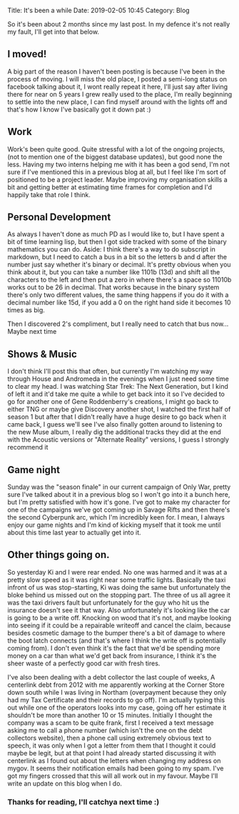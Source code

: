 Title: It's been a while
Date: 2019-02-05 10:45
Category: Blog

So it's been about 2 months since my last post. In my defence it's not really my fault, I'll get into that below.

## I moved!
A big part of the reason I haven't been posting is because I've been in the process of moving. I will miss the old place, I posted a semi-long status on facebook talking about it, I wont really repeat it here, I'll just say after living there for near on 5 years I grew really used to the place, I'm really beginning to settle into the new place, I can find myself around with the lights off and that's how I know I've basically got it down pat :)

## Work
Work's been quite good. Quite stressful with a lot of the ongoing projects, (not to mention one of the biggest database updates), but good none the less. Having my two interns helping me with it has been a god send, I'm not sure if I've mentioned this in a previous blog at all, but I feel like I'm sort of positioned to be a project leader. Maybe improving my organisation skills a bit and getting better at estimating time frames for completion and I'd happily take that role I think.

## Personal Development
As always I haven't done as much PD as I would like to, but I have spent a bit of time learning lisp, but then I got side tracked with some of the binary mathematics you can do. Aside: I think there's a way to do subscript in markdown, but I need to catch a bus in a bit so the letters b and d after the number just say whether it's binary or decimal. It's pretty obvious when you think about it, but you can take a number like 1101b (13d) and shift all the characters to the left and then put a zero in where there's a space so 11010b works out to be 26 in decimal. That works because in the binary system there's only two different values, the same thing happens if you do it with a decimal number like 15d, if you add a 0 on the right hand side it becomes 10 times as big.

Then I discovered 2's compliment, but I really need to catch that bus now... Maybe next time

## Shows & Music
I don't think I'll post this that often, but currently I'm watching my way through House and Andromeda in the evenings when I just need some time to clear my head. I was watching Star Trek: The Next Generation, but I kind of left it and it'd take me quite a while to get back into it so I've decided to go for another one of Gene Roddenberry's creations, I might go back to either TNG or maybe give Discovery another shot, I watched the first half of season 1 but after that I didn't really have a huge desire to go back when it came back, I guess we'll see
I've also finally gotten around to listening to the new Muse album, I really dig the additional tracks they did at the end with the Acoustic versions or "Alternate Reality" versions, I guess I strongly recommend it

## Game night
Sunday was the "season finale" in our current campaign of Only War, pretty sure I've talked about it in a previous blog so I won't go into it a bunch here, but I'm pretty satisfied with how it's gone. I've got to make my character for one of the campaigns we've got coming up in Savage Rifts and then there's the second Cyberpunk arc, which I'm incredibly keen for. I mean, I always enjoy our game nights and I'm kind of kicking myself that it took me until about this time last year to actually get into it.

## Other things going on.
So yesterday Ki and I were rear ended. No one was harmed and it was at a pretty slow speed as it was right near some traffic lights. Basically the taxi infront of us was stop-starting, Ki was doing the same but unfortunately the bloke behind us missed out on the stopping part. The three of us all agree it was the taxi drivers fault but unfortunately for the guy who hit us the insurance doesn't see it that way. Also unfortunately it's looking like the car is going to be a write off. Knocking on wood that it's not, and maybe looking into seeing if it could be a repairable writeoff and cancel the claim, because besides cosmetic damage to the bumper there's a bit of damage to where the boot latch connects (and that's where I think the write off is potentially coming from). I don't even think it's the fact that we'd be spending more money on a car than what we'd get back from insurance, I think it's the sheer waste of a perfectly good car with fresh tires.

I've also been dealing with a debt collector the last couple of weeks, A centerlink debt from 2012 with me apparently working at the Corner Store down south while I was living in Northam (overpayment because they only had my Tax Certificate and their records to go off). I'm actually typing this out while one of the operators looks into my case, going off her estimate it shouldn't be more than another 10 or 15 minutes. Initially I thought the company was a scam to be quite frank, first I received a text message asking me to call a phone number (which isn't the one on the debt collectors website), then a phone call using extremely obvious text to speech, it was only when I got a letter from them that I thought it could maybe be legit, but at that point I had already started discussing it with centerlink as I found out about the letters when changing my address on mygov. It seems their notification emails had been going to my spam. I've got my fingers crossed that this will all work out in my favour. Maybe I'll write an update on this blog when I do.

### Thanks for reading, I'll catchya next time :)
